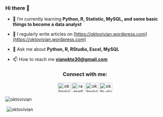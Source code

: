 ### Hi there 👋

<!--
**Oktovivian/Oktovivian** is a ✨ _special_ ✨ repository because its `README.md` (this file) appears on your GitHub profile.

Here are some ideas to get you started:

- 🔭 I’m currently working on ...
- 🌱 I’m currently learning ...
- 👯 I’m looking to collaborate on ...
- 🤔 I’m looking for help with ...
- 💬 Ask me about ...
- 📫 How to reach me: ...
- 😄 Pronouns: ...
- ⚡ Fun fact: ...
-->
<!--
<h1 align="center">Hi 👋, I'm Oktovivian</h1>
<h3 align="center">I'm CS Student from Indonesia who's very interested in data, machine learning, deep learning, AI.....</h3>
-->
- 🌱 I’m currently learning **Python, R, Statistic, MySQL, and some basic things to become a data analyst**

- 📝 I regularly write articles on [https://oktovivian.wordpress.com](https://oktovivian.wordpress.com)

- 💬 Ask me about **Python, R, RStudio, Excel, MySQL**

- 📫 How to reach me **vianokto30@gmail.com**

<h3 align="center">Connect with me:</h3>
<p align="center">
<a href="https://twitter.com/oktovivian" target="blank"><img align="center" src="https://raw.githubusercontent.com/rahuldkjain/github-profile-readme-generator/master/src/images/icons/Social/twitter.svg" alt="oktovivian" height="30" width="40" /></a>
<a href="https://linkedin.com/in/ramadhan oktovivian muhammad" target="blank"><img align="center" src="https://raw.githubusercontent.com/rahuldkjain/github-profile-readme-generator/master/src/images/icons/Social/linked-in-alt.svg" alt="ramadhan oktovivian muhammad" height="30" width="40" /></a>
<a href="https://fb.com/oktovivian" target="blank"><img align="center" src="https://raw.githubusercontent.com/rahuldkjain/github-profile-readme-generator/master/src/images/icons/Social/facebook.svg" alt="oktovivian" height="30" width="40" /></a>
<a href="https://instagram.com/okto.vivian" target="blank"><img align="center" src="https://raw.githubusercontent.com/rahuldkjain/github-profile-readme-generator/master/src/images/icons/Social/instagram.svg" alt="okto.vivian" height="30" width="40" /></a>
</p>




<p><img align="center" src="https://github-readme-stats.vercel.app/api/top-langs?username=oktovivian&show_icons=true&locale=en&layout=compact" alt="oktovivian" /></p>


<p>&nbsp;<img align="center" src="https://github-readme-stats.vercel.app/api?username=oktovivian&show_icons=true&locale=en" alt="oktovivian" /></p>
